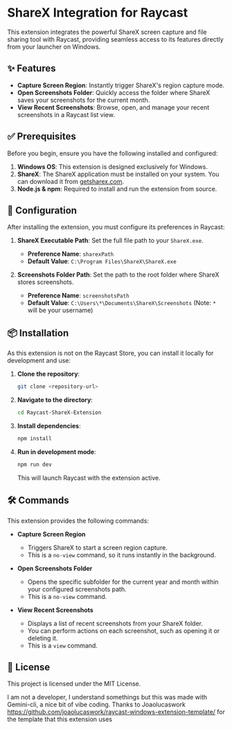 # ShareX Integration for Raycast

This extension integrates the powerful ShareX screen capture and file sharing tool with Raycast, providing seamless access to its features directly from your launcher on Windows.

## ✨ Features

*   **Capture Screen Region**: Instantly trigger ShareX's region capture mode.
*   **Open Screenshots Folder**: Quickly access the folder where ShareX saves your screenshots for the current month.
*   **View Recent Screenshots**: Browse, open, and manage your recent screenshots in a Raycast list view.

## ✅ Prerequisites

Before you begin, ensure you have the following installed and configured:

1.  **Windows OS**: This extension is designed exclusively for Windows.
2.  **ShareX**: The ShareX application must be installed on your system. You can download it from [getsharex.com](https://getsharex.com/).
3.  **Node.js & npm**: Required to install and run the extension from source.

## 🔧 Configuration

After installing the extension, you must configure its preferences in Raycast:

1.  **ShareX Executable Path**: Set the full file path to your `ShareX.exe`.
    *   **Preference Name**: `sharexPath`
    *   **Default Value**: `C:\Program Files\ShareX\ShareX.exe`

2.  **Screenshots Folder Path**: Set the path to the root folder where ShareX stores screenshots.
    *   **Preference Name**: `screenshotsPath`
    *   **Default Value**: `C:\Users\*\Documents\ShareX\Screenshots` (Note: `*` will be your username)

## 📦 Installation

As this extension is not on the Raycast Store, you can install it locally for development and use:

1.  **Clone the repository**:
    ```bash
    git clone <repository-url>
    ```
2.  **Navigate to the directory**:
    ```bash
    cd Raycast-ShareX-Extension
    ```
3.  **Install dependencies**:
    ```bash
    npm install
    ```
4.  **Run in development mode**:
    ```bash
    npm run dev
    ```
    This will launch Raycast with the extension active.

## 🛠️ Commands

This extension provides the following commands:

*   **Capture Screen Region**
    *   Triggers ShareX to start a screen region capture.
    *   This is a `no-view` command, so it runs instantly in the background.

*   **Open Screenshots Folder**
    *   Opens the specific subfolder for the current year and month within your configured screenshots path.
    *   This is a `no-view` command.

*   **View Recent Screenshots**
    *   Displays a list of recent screenshots from your ShareX folder.
    *   You can perform actions on each screenshot, such as opening it or deleting it.
    *   This is a `view` command.

## 📄 License

This project is licensed under the MIT License.

I am not a developer, I understand somethings but this was made with Gemini-cli, a nice bit of vibe coding.
Thanks to Joaolucaswork https://github.com/joaolucaswork/raycast-windows-extension-template/ for the template that this extension uses
